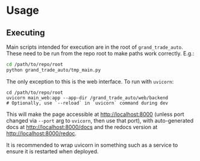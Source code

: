 # Usage

## Executing
Main scripts intended for execution are in the root of `grand_trade_auto`.
These need to be run from the repo root to make paths work correctly.  E.g.:
```bash
cd /path/to/repo/root
python grand_trade_auto/tmp_main.py
```

The only exception to this is the web interface.  To run with `uvicorn`:
```bach
cd /path/to/repo/root
uvicorn main_web:app --app-dir /grand_trade_auto/web/backend
# Optionally, use `--reload` in `uvicorn` command during dev
```

This will make the page accessible at
[http://localhost:8000](http://localhost:8000) (unless port changed via `--port`
arg to `uvicorn`, then use that port), with auto-generated docs at
[http://localhost:8000/docs](http://localhost:8000/docs) and the redocs version
at [http://localhost:8000/redoc](http://localhost:8000/redoc).

It is recommended to wrap uvicorn in something such as a service to ensure it is
restarted when deployed.

